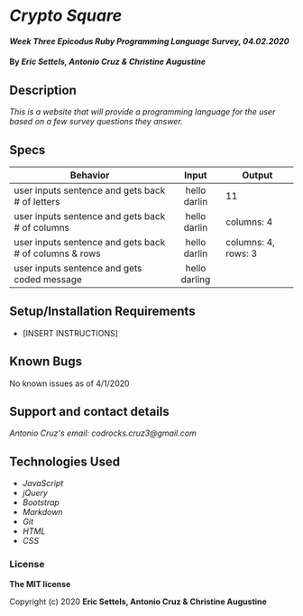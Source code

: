 # _Crypto Square_

#### _Week Three Epicodus Ruby Programming Language Survey, 04.02.2020_

#### By _**Eric Settels, Antonio Cruz & Christine Augustine**_

## Description

_This is a website that will provide a programming language for the user based on a few survey questions they answer._

## Specs

| Behavior | Input | Output |
|----------|:-----:|--------|
| user inputs sentence and gets back # of letters | hello darlin | 11 |
| user inputs sentence and gets back # of columns | hello darlin | columns: 4 | 
| user inputs sentence and gets back # of columns & rows | hello darlin | columns: 4, rows: 3| 
| user inputs sentence and gets coded message | hello darling |  |

## Setup/Installation Requirements

* [INSERT INSTRUCTIONS]

## Known Bugs

No known issues as of 4/1/2020

## Support and contact details

_Antonio Cruz's email:_
_codrocks.cruz3@gmail.com_

## Technologies Used

* _JavaScript_
* _jQuery_
* _Bootstrap_
* _Markdown_
* _Git_
* _HTML_
* _CSS_ 

### License

**The MIT license**

Copyright (c) 2020 **Eric Settels, Antonio Cruz & Christine Augustine** 